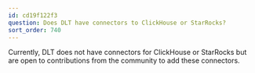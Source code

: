 ```yaml
---
id: cd19f122f3
question: Does DLT have connectors to ClickHouse or StarRocks?
sort_order: 740
---
```


Currently, DLT does not have connectors for ClickHouse or StarRocks but are open to contributions from the community to add these connectors.

